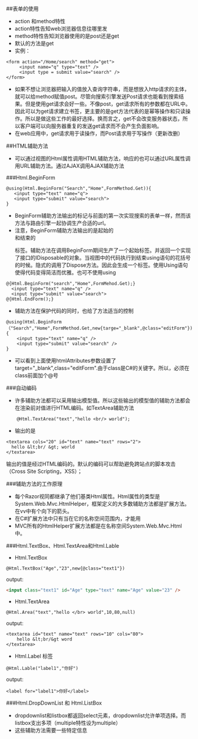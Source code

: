##表单的使用
 - action 和method特性
  - action特性告知web浏览器信息往哪里发
  - method特性告知浏览器使用的是post还是get
  - 默认的方法是get
  - 实例：
```
<form action="/Home/search" method="get">
     <input name="q" type="text" />
     <input type = submit value="search" />
</form>
```
  - 如果不想让浏览器把输入的值放入查询字符串，而是想放入http请求的主体，就可以给method赋值post。尽管向搜索引擎发送Post请求也能看到搜索结果。但是使用get请求会好一些。不像post，get请求所有的参数都在URL中。因此可以为get请求建立书签，更主要的是get方法代表的是幂等操作和只读操作。所以是做这些工作的最好选择。换而言之，get不会改变服务器状态，所以客户端可以向服务器重复的发送get请求而不会产生负面影响。
 - 在web应用中，get请求用于读操作，而Post请求用于写操作（更新改删）

##HTML辅助方法
  - 可以通过视图的Html属性调用HTML辅助方法，响应的也可以通过URL属性调用URL辅助方法。通过AJAX调用AJAX辅助方法

###Html.BeginForm
 ```
@using(Html.BeginForm("Search","Home",FormMethod.Get)){
    <input type="text" name="q">
    <input type="submit" value="search">
}
```
 - BeginForm辅助方法输出的标记与前面的第一次实现搜索的表单一样，然而该方法与路由引擎一起协调生产合适的url。
  - 注意，BeginForm辅助方法输出的是起始的<form>和结束的</form>标签。辅助方法在调用BeginForm期间生产了一个起始标签。并返回一个实现了接口的IDisposable的对象。当视图中的代码执行到结束using语句的花括号的时候。隐式的调用了Dispose方法。因此会生成一个</form>标签。使用Using语句使得代码变得简洁而优雅。也可不使用using
```
@{Html.BeginForm("search","Home",FormMehod.Get);}
  <input type="text" name="q" />
  <input type="submit" value="search">
@{Html.EndForm();}
```
- 辅助方法在保护代码的同时，也给了方法适当的控制
```
@using(Html.BeginForm（"Search","Home",FormMethod.Get,new{targe="_blank",@class="editForm"})){
    <input type="text" name="q" />
    <input type="submit" value="search" />
}
```
- 可以看到上面使用htmlAttributes参数设置了target="_blank",class="editForm".由于class是C#的关键字。所以，必须在class前面加个@号

###自动编码
 - 许多辅助方法都可以采用输出模型值。所以这些输出的模型值的辅助方法都会在渲染前对值进行HTML编码。如TextArea辅助方法
```
    @Html.TextArea("text","hello <br/> world");
```
 - 输出的是
```
<textarea cols="20" id="text" name="text" rows="2">
  hello &lt;br/ &gt; world
</textarea>
```
输出的值是经过HTML编码的。默认的编码可以帮助避免跨站点的脚本攻击（Cross Site Scripting，XSS）；

###辅助方法的工作原理
 - 每个Razor视同都继承了他们基类Html属性。Html属性的类型是System.Web.Mvc.HtmlHelper<T>，框架定义的大多数辅助方法都是扩展方法。
在vv中有个向下的箭头。
- 在C#扩展方法中只有当在它的名称空间范围内，才能用
- MVC所有的HtmlHelper扩展方法都是在名称空间System.Web.Mvc.Html中。

###Html.TextBox、Html.TextArea和Html.Lable
 - Html.TextBox
```
@Html.TextBox("Age","23",new{@class="text1"})
```
output:
```html
<input class="text1" id="Age" type="text" name="Age" value="23" />
```
 - Html.TextArea
```
@Html.Area("text","hello </br> world",10,80,null)
```
output:
```
<textarea id="text" name="text" rows="10" cols="80">
    hello &lt;br/&gt word
</textarea>
```
 - Html.Label <label>标签
```
@Html.Lable("label1","你好")
```
output:
```
<label for="label1">你好</label>
```

###Html.DropDownList 和 Html.ListBox
- dropdownlist和listbox都返回select元素，dropdownlist允许单项选择。而listbox支出多项（multiple特性设为multiple）
- 这些辅助方法需要一些特定信息

